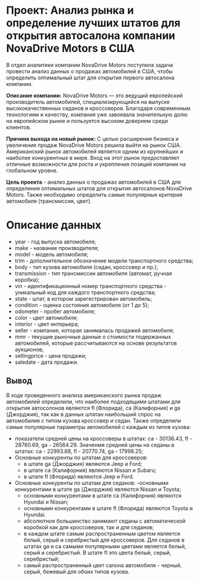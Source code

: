 # Проект: Анализ рынка и определение лучших штатов для открытия автосалона компании NovaDrive Motors в США

В отдел аналитики компании NovaDrive Motors поступила задача провести анализ данных о продажах автомобилей в США, чтобы определить оптимальный штат для открытия первого автосалона компании.

**Описание компании:**
NovaDrive Motors — это ведущий европейский производитель автомобилей, специализирующийся на выпуске высококачественных седанов и кроссоверов. Благодаря современным технологиям и качеству, компания уже завоевала значительную долю на европейском рынке и пользуется высоким доверием среди клиентов.

**Причина выхода на новый рынок:**
С целью расширения бизнеса и увеличения продаж NovaDrive Motors решила выйти на рынок США. Американский рынок автомобилей является одним из крупнейших и наиболее конкурентных в мире. Вход на этот рынок предоставляет отличные возможности для роста и укрепления позиций компании на глобальном уровне.

**Цель проекта** - анализ данных о продажах автомобилей в США для определения оптимальных штатов для открытия автосалонов NovaDrive Motors. Также необходимо определить самые популярные критерия автомобиля (трансмиссия, цвет).

# Описание данных

- year - год выпуска автомобиля;
- make - название производителя;
- model - модель автомобиля;
- trim - дополнительное обозначение модели транспортного средства;
- body - тип кузова автомобиля (седан, кроссовер и пр.);
- transmission - тип трансмиссии автомобиля (автомат, ручная коробка);
- vin - идентификационный номер транспортного средства - уникальный код для каждого транспортного средства;
- state - штат, в котором зарегестрирован автомобиль;
- condition - оценка состояния автомобиля (от 1 до 5);
- odometer - пробег автомобиля;
- color - цвет автомобиля;
- interior - цвет интерьера;
- seller - компания, которая занималась продажей автомобиля;
- mmr - текущие рыночные данные о стоимости подержанных автомобилей, которые рассчитываются на основе результатов аукционов;
- sellingprice - цена продажи;
- saledate - дата продажи.


## Вывод

В ходе проведенного анализа американского рынка продаж автомобилей определили, что наиболее подходящими штатами для открытия автосолонов являются fl (Флорида), ca (Калифорния) и ga (Джорджия), так как в данных штатан наибольший спрос на автомобилия с типом кузова кроссовер и седан. Также определили самые популярные параметры автомобилей с каждым из типов кузова:

- показатели средней цены на кроссоверы в штатах: ca - 30136.43, fl - 28760.69, ga - 26564.29. Значенмя средней цены на седаны в штатах: ca - 22993.88, fl - 20770.74, ga - 17998.25;
- Основные конкуренты по штатам для кроссоверов:
    - в штате ga (Джорджия) являются Jeep и Ford;
    - в штате ca (Калифорния) являются Nissan и Subaru;
    - в штате fl (Флорида) являются Jeep и Ford.
- Основные конкуренты по штатам для седанов:
    -основными конкурентами в штате ga (Джорджия) являются Nissan и Toyota;
    - основными конкурентами в штате ca (Калифорния) являются Hyundai и Nissan;
    - основными конкурентами в штате fl (Флорида) являются Toyota и Hyundai.
    - абсолютное большинство занимают седаны с автоматической коробкой как для кроссоверов, так и для седанов;
    - в каждом штате самым распространенным цветом является белый, серый и серебристый для кроссоверов. Для седанов в штатах ga и ca самыми популярными цветами является белый, серый и серебристый. В штате fl это цвета белый, серый, серебристый;
    - самый распространенный цвет салона автомобиля - черный, серый, бежевый для обоих типов кузова.
